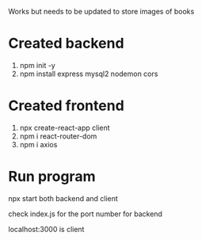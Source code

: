 Works but needs to be updated to store images of books

# Created backend  
1. npm init -y
2. npm install express mysql2 nodemon cors

# Created frontend  
1. npx create-react-app client
2. npm i react-router-dom
3. npm i axios


# Run program 
npx start both backend and client

check index.js for the port number for backend

localhost:3000 is client
